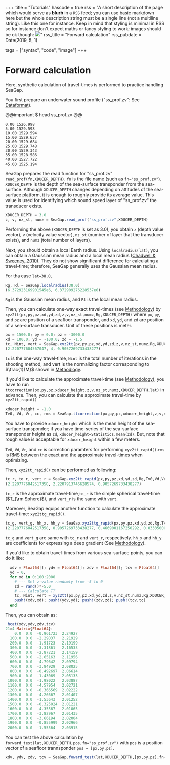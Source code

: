 +++
title = "Tutorials"
hascode = true
rss = "A short description of the page which would serve as **blurb** in a `RSS` feed; you can use basic markdown here but the whole description string must be a single line (not a multiline string). Like this one for instance. Keep in mind that styling is minimal in RSS so for instance don't expect maths or fancy styling to work; images should be ok though: ![](https://upload.wikimedia.org/wikipedia/en/b/b0/Rick_and_Morty_characters.jpg)"
rss_title = "Forward calculation"
rss_pubdate = Date(2019, 5, 1)

tags = ["syntax", "code", "image"]
+++

# Forward calculation

Here, synthetic calculation of travel-times is performed to practice handling SeaGap.

You first prepare an underwater sound profile ("ss\_prof.zv": See [Dataformat](/dataformat/)).

@@important
\$ head ss\_prof.zv
@@
```plaintext
0.00 1526.998
5.00 1529.598
10.00 1529.594
15.00 1529.637
20.00 1529.684
25.00 1529.748
30.00 1529.343
35.00 1528.586
40.00 1527.722
45.00 1525.194
```

SeaGap prepares the read function for "ss\_prof.zv" `read_prof(fn,XDUCER_DEPTH)`.
`fn` is the file name (such as `fn="ss_prof.zv"`).
`XDUCER_DEPTH` is the depth of the sea-surface transponder from the sea-surface.
Although `XDUCER_DEPTH` changes depending on attitudes of the sea-surface platform, it is enough to roughly provide its average value.
This value is used for identifying which sound speed layer of "ss\_prof.zv" the transducer exists.

```julia
XDUCER_DEPTH = 3.0
z, v, nz_st, numz = SeaGap.read_prof("ss_prof.zv",XDUCER_DEPTH)
```

Performing the above (`XDUCER_DEPTH` is set as 3.0), you obtain `z` (depth value vector), `v` (velocity value vector), `nz_st` (number of layer that the transducer exists), and `numz` (total number of layers). 

Next, you should obtain a local Earth radius. Using `localradius(lat)`, you can obtain a Gaussian mean radius and a local mean radius ([Chadwell & Sweeney, 2010](https://www.tandfonline.com/doi/abs/10.1080/01490419.2010.492283)).
They do not show significant difference for calculating a travel-time; therefore, SeaGap generally uses the Gaussian mean radius. 

For tha case `lat=38.0`,
```julia
Rg, Rl = SeaGap.localradius(38.0)
(6.372923169901545e6, 6.372909276228537e6)
```
`Rg` is the Gaussian mean radius, and `Rl` is the local mean radius.

Then, you can calculate one-way exact travel-times (see [Methodology](/methodtt/)) by `xyz2tt(px,py,pz,xd,yd,zd,z,v,nz_st,numz,Rg,XDUCER_DEPTH)` where `px`, `py`, and `pz` are position of a seafloor transponder, and `xd`, `yd`, and `zd` are position of a sea-surface transducer.
Unit of these positions is meter.

```julia
px = 1500.0; py = 0.0; pz = -3000.0
xd = 100.0; yd = -100.0; zd = -1.5 
tc, Nint, vert = SeaGap.xyz2tt(px,py,pz,xd,yd,zd,z,v,nz_st,numz,Rg,XDUCER_DEPTH)
(2.220777604567047, 4, 0.9057269733438277)
```

`tc` is the one-way travel-time, `Nint` is the total number of iterations in the shooting method, and vert is the normalizing factor corresponding to $\frac{1}{M}$ shown in [Methodlogy](/methodkinematic/).

If you'd like to calculate the approximate travel-time (see [Methodology](/methodtt/)), you have to run `ttcorrection(px,py,pz,xducer_height,z,v,nz_st,numz,XDUCER_DEPTH,lat)` in advance.
Then, you can calculate the approximate travel-time by `xyz2tt_rapid()`

```julia
xducer_height = -1.0
Tv0, Vd, Vr, cc, rms = SeaGap.ttcorrection(px,py,pz,xducer_height,z,v,nz_st,numz,XDUCER_DEPTH,lat)
```

You have to provide `xducer_height` which is the mean height of the sea-surface transponder; if you have time-series of the sea-surface transponder height as `zd`, `xducer_height=Statistics.mean(zd)`.
But, note that rough value is acceptable for `xducer_height` within a few meters. 

`Tv0`, `Vd`, `Vr`, and `cc` is correction paramters for performing `xyz2tt_rapid()`.`rms` is RMS between the exact and the approximate travel-times when optimizing. 

Then, `xyz2tt_rapid()` can be performed as following:
```julia
tc_r, to_r, vert_r = SeaGap.xyz2tt_rapid(px,py,pz,xd,yd,zd,Rg,Tv0,Vd,Vr,xducer_height,cc)
(2.2207776042517358, 2.2207913746628574, 0.9057269733438277)
```

`tc_r` is the approximate travel-time,`to_r` is the simple spherical travel-time ($T_{\rm Sphere}$), and `vert_r` is the same with `vert`.

Moreover, SeaGap equips another function to calculate the approximate travel-time: `xyz2ttg_rapid()`.

```julia
tc_g, vert_g, hh_x, hh_y = SeaGap.xyz2ttg_rapid(px,py,pz,xd,yd,zd,Rg,Tv0,Vd,Vr,xducer_height,cc)
(2.2207776042517358, 0.9057269733438277, 0.4669001167250292, 0.03335000833750208)
```

`tc_g` and `vert_g` are same with `tc_r` and `vert_r`, respectively. `hh_x` and `hh_y` are coefficients for expressing a deep gradient (See [Methodology](/methodmcmcpvg/)).

If you'd like to obtain travel-times from various sea-surface points, you can do it like:
```julia
  xdv = Float64[]; ydv = Float64[]; zdv = Float64[]; tcv = Float64[]
  yd = 0.
  for xd in 0:100:2000
    # --- Set z-value randomly from -5 to 0
    zd = rand()*-5.0
    # --- Calculate TT
    tc, Nint, vert = xyz2tt(px,py,pz,xd,yd,zd,z,v,nz_st,numz,Rg,XDUCER_DEPTH)
    push!(xdv,xd); push!(ydv,yd); push!(zdv,zd); push!(tcv,tc)
  end 
```

Then, you can obtain as:
```julia
 hcat(xdv,ydv,zdv,tcv)
21×4 Matrix{Float64}:
    0.0  0.0  -0.961723  2.24927
  100.0  0.0  -2.29837   2.21929
  200.0  0.0  -1.91723   2.19199
  300.0  0.0  -3.31861   2.16533
  400.0  0.0  -2.87221   2.14159
  500.0  0.0  -2.65163   2.11956
  600.0  0.0  -4.79642   2.09794
  700.0  0.0  -3.84929   2.08025
  800.0  0.0  -0.492697  2.06614
  900.0  0.0  -1.43069   2.05133
 1000.0  0.0  -1.98022   2.03887
 1100.0  0.0  -4.57954   2.02721
 1200.0  0.0  -0.366569  2.02222
 1300.0  0.0  -4.26667   2.01407
 1400.0  0.0  -1.53643   2.01252
 1500.0  0.0  -0.325024  2.01221
 1600.0  0.0  -4.35567   2.01065
 1700.0  0.0  -3.82967   2.01435
 1800.0  0.0  -3.66194   2.02004
 1900.0  0.0  -0.855999  2.02966
 2000.0  0.0  -1.55564   2.03915
```

You can test the above calculation by `forward_test(lat,XDUCER_DEPTH,pos,fn="ss_prof.zv")` with `pos` is a position vector of a seafloor trannsponder `pos = [px,py,pz]`.

```julia
xdv, ydv, zdv, tcv = SeaGap.foward_test(lat,XDUCER_DEPTH,[px,py,pz],fn="ss_prof.zv")
```

